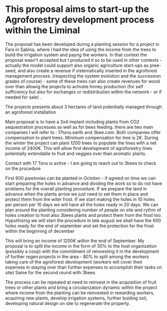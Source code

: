 # This proposal aims to start-up the Agroforestry development process within the Liminal 

The proposal has been developed during a planting session for a project in Fara in Sabina, where I had the idea of using the income from the trees to build the irrigation system and payng the workers. In that context the proposal wasn't accepted but I produced it so to be used in other contexts - actually the model could support also organic agriculture start-ups as pree-seed, and also create a revenue if sistematically inserted in the agroforest management process. (respecting the system evolution and the succession grades of course) - some of these trees can also create revenues for wood over than allowig the projects to activate honey production (for self sufficiency but also for exchanges or redistribution within the network - or if needed for sale) . 

The projects presents about 3 hectares of land potentially managed through an agroforest installation 

Main proposal is to have a 3x4 implant including plants from CO2 sequestration processes as well as for bees feeding. 
there are two main companies I will refer to : 17tons.earth and 3bee.com. Both companies offer compensation to plant trees. Minimum compensation for tree is 2€. 
During the winter the project can plant 1200 trees to populate the lines with a net income of 2400€.
This will allow first development of agroforestry lines potentially extendable to fruit and veggies over than aromatic plants.

Contact with 17 Tons is active - I am going to reach out to 3bees to check on the procedure

First 600 pawlonias can be planted in October - if agreed on time we can start preparing the holes in advance and dividing the work so to do not have problems for the overall planting procedure. 
If we prepare the land in advance when the plants arrive we just need to set them in place and protect them from the witer frost. If we start making the holes in 10 holes per person per 10 days we will have all the holes ready in 20 days. 
We can plan around the planting considering number of people on site and rythm of holes creation to host also 3bees plants and protect them from the frost too. Hypothising we will start the procedure in late august we shall have the 600 holes ready for the end of september and set the protection for the frost within the beginning of december 

This will bring an income of 1200€ within the end of September. My proposal is to split the income in the form of 30% to the host organization (possibly a coop) with the commitment of reinvesting it in the development of further regen projects in the area - 80% to split among the workers taking care of the agroforest development (workers will cover their expenses in staying over than further expenses to accomplish their tasks on site)
Same for the second round with 3bees 

The process can be repeated at need to reinvest in the acquisition of fruit trees or other plants and bring a circularization dynamic within the project where income from the planting can be reinvested in rewarding workers, acquiring new plants, develop irrigation systems, further buiding soil, developing natural design on site to regenerate the property.
